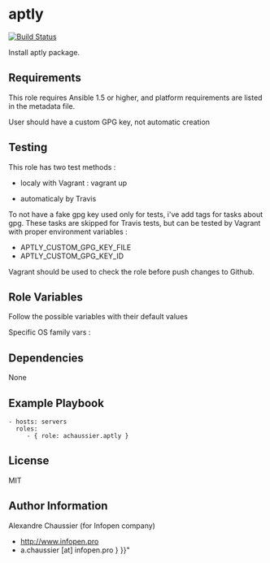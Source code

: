 aptly
=====

[![Build Status](https://travis-ci.org/infOpen/ansible-role-aptly.svg?branch=master)](https://travis-ci.org/infOpen/ansible-role-aptly)

Install aptly package.

Requirements
------------

This role requires Ansible 1.5 or higher, and platform requirements are listed
in the metadata file.

User should have a custom GPG key, not automatic creation

Testing
-------

This role has two test methods :

- localy with Vagrant :
    vagrant up

- automaticaly by Travis

To not have a fake gpg key used only for tests, i've add tags for tasks about
gpg.
These tasks are skipped for Travis tests, but can be tested by Vagrant with
proper environment variables :
- APTLY_CUSTOM_GPG_KEY_FILE
- APTLY_CUSTOM_GPG_KEY_ID

Vagrant should be used to check the role before push changes to Github.

Role Variables
--------------

Follow the possible variables with their default values

Specific OS family vars :

Dependencies
------------

None

Example Playbook
----------------

    - hosts: servers
      roles:
         - { role: achaussier.aptly }

License
-------

MIT

Author Information
------------------

Alexandre Chaussier (for Infopen company)
- http://www.infopen.pro
- a.chaussier [at] infopen.pro } }}"

